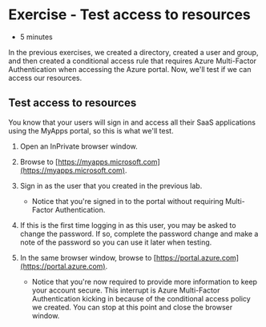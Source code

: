 # Exercise - Test access to resources

* 5 minutes

In the previous exercises, we created a directory, created a user and group, and then created a conditional access rule that requires Azure Multi-Factor Authentication when accessing the Azure portal. Now, we'll test if we can access our resources.

## Test access to resources

You know that your users will sign in and access all their SaaS applications using the MyApps portal, so this is what we'll test.

1. Open an InPrivate browser window.

2. Browse to [https://myapps.microsoft.com](https://myapps.microsoft.com).

3. Sign in as the user that you created in the previous lab.

    * Notice that you're signed in to the portal without requiring Multi-Factor Authentication.

4. If this is the first time logging in as this user, you may be asked to change the password. If so, complete the password change and make a note of the password so you can use it later when testing.

5. In the same browser window, browse to [https://portal.azure.com](https://portal.azure.com).

    * Notice that you're now required to provide more information to keep your account secure. This interrupt is Azure Multi-Factor Authentication kicking in because of the conditional access policy we created. You can stop at this point and close the browser window.
